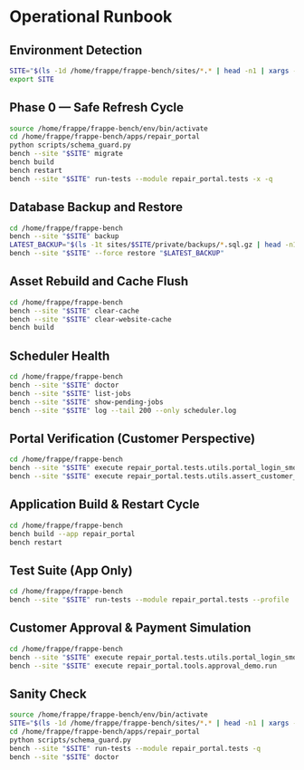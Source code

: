 # Operational Runbook

## Environment Detection
```bash
SITE="$(ls -1d /home/frappe/frappe-bench/sites/*.* | head -n1 | xargs -n1 basename)"
export SITE
```

## Phase 0 — Safe Refresh Cycle
```bash
source /home/frappe/frappe-bench/env/bin/activate
cd /home/frappe/frappe-bench/apps/repair_portal
python scripts/schema_guard.py
bench --site "$SITE" migrate
bench build
bench restart
bench --site "$SITE" run-tests --module repair_portal.tests -x -q
```

## Database Backup and Restore
```bash
cd /home/frappe/frappe-bench
bench --site "$SITE" backup
LATEST_BACKUP="$(ls -1t sites/$SITE/private/backups/*.sql.gz | head -n1)"
bench --site "$SITE" --force restore "$LATEST_BACKUP"
```

## Asset Rebuild and Cache Flush
```bash
cd /home/frappe/frappe-bench
bench --site "$SITE" clear-cache
bench --site "$SITE" clear-website-cache
bench build
```

## Scheduler Health
```bash
cd /home/frappe/frappe-bench
bench --site "$SITE" doctor
bench --site "$SITE" list-jobs
bench --site "$SITE" show-pending-jobs
bench --site "$SITE" log --tail 200 --only scheduler.log
```

## Portal Verification (Customer Perspective)
```bash
cd /home/frappe/frappe-bench
bench --site "$SITE" execute repair_portal.tests.utils.portal_login_smoke --kwargs '{"role": "Customer"}'
bench --site "$SITE" execute repair_portal.tests.utils.assert_customer_portal_guards
```

## Application Build & Restart Cycle
```bash
cd /home/frappe/frappe-bench
bench build --app repair_portal
bench restart
```

## Test Suite (App Only)
```bash
cd /home/frappe/frappe-bench
bench --site "$SITE" run-tests --module repair_portal.tests --profile
```

## Customer Approval & Payment Simulation
```bash
cd /home/frappe/frappe-bench
bench --site "$SITE" execute repair_portal.tests.utils.portal_login_smoke --kwargs '{"role": "Customer"}'
bench --site "$SITE" execute repair_portal.tools.approval_demo.run
```

## Sanity Check
```bash
source /home/frappe/frappe-bench/env/bin/activate
SITE="$(ls -1d /home/frappe/frappe-bench/sites/*.* | head -n1 | xargs -n1 basename)"
cd /home/frappe/frappe-bench/apps/repair_portal
python scripts/schema_guard.py
bench --site "$SITE" run-tests --module repair_portal.tests -q
bench --site "$SITE" doctor
```
